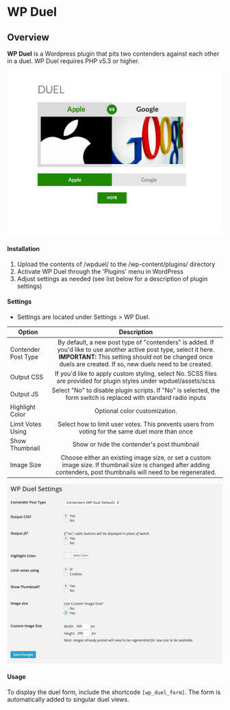 # WP Duel


## Overview

**WP Duel** is a Wordpress plugin that pits two contenders against each other in a duel. WP Duel requires PHP v5.3 or higher.

![Screenshot](https://raw.githubusercontent.com/kylephillips/wp-duel/master/screenshots/wpduel-duel.jpg)


#### Installation 
1. Upload the contents of /wpduel/ to the /wp-content/plugins/ directory
1. Activate WP Duel through the 'Plugins' menu in WordPress
1. Adjust settings as needed (see list below for a description of plugin settings)




#### Settings

* Settings are located under Settings > WP Duel.

| Option       | Description   
| ------------- |:-------------:
| Contender Post Type      | By default, a new post type of "contenders" is added. If you'd like to use another active post type, select it here. **IMPORTANT:** This setting should not be changed once duels are created. If so, new duels need to be created. 
| Output CSS      | If you'd like to apply custom styling, select No. SCSS files are provided for plugin styles under wpduel/assets/scss
| Output JS | Select "No" to disable plugin scripts. If "No" is selected, the form switch is replaced with standard radio inputs
| Highlight Color  |  Optional color customization.
| Limit Votes Using  |  Select how to limit user votes. This prevents users from voting for the same duel more than once
| Show Thumbnail  |  Show or hide the contender's post thumbnail
| Image Size | Choose either an existing image size, or set a custom image size. If thumbnail size is changed after adding contenders, post thumbnails will need to be regenerated.

![Screenshot](https://raw.githubusercontent.com/kylephillips/wp-duel/master/screenshots/wpduel-settings.jpg)

#### Usage
To display the duel form, include the shortcode ```[wp_duel_form]```. The form is automatically added to singular duel views.
